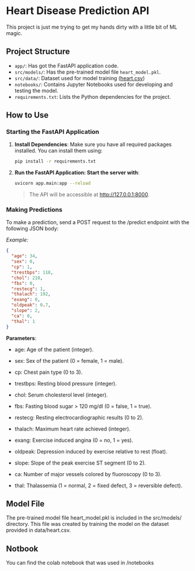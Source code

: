 # Heart Disease Prediction API

This project is just me trying to get my hands dirty with a little bit of ML magic.

## Project Structure

- `app/`: Has got the FastAPI application code.
- `src/models/`: Has the pre-trained model file `heart_model.pkl`.
- `src/data/`: Dataset used for model training ([heart.csv](https://www.kaggle.com/datasets/johnsmith88/heart-disease-dataset/data))
- `notebooks/`: Contains Jupyter Notebooks used for developing and testing the model.
- `requirements.txt`: Lists the Python dependencies for the project.

## How to Use

### Starting the FastAPI Application

1. **Install Dependencies**: Make sure you have all required packages installed. You can install them using:
   ```bash
   pip install -r requirements.txt

2. **Run the FastAPI Application: Start the server with**:
    ```bash
    uvicorn app.main:app --reload
    ```
    > The API will be accessible at http://127.0.0.1:8000.


### Making Predictions

To make a prediction, send a POST request to the /predict endpoint with the following JSON body:

_Example:_

```json
{
  "age": 34,
  "sex": 0,
  "cp": 1,
  "trestbps": 118,
  "chol": 210,
  "fbs": 0,
  "restecg": 1,
  "thalach": 192,
  "exang": 0,
  "oldpeak": 0.7,
  "slope": 2,
  "ca": 0,
  "thal": 1
}
```

**Parameters**:

- age: Age of the patient (integer).

- sex: Sex of the patient (0 = female, 1 = male).

- cp: Chest pain type (0 to 3).

- trestbps: Resting blood pressure (integer).

- chol: Serum cholesterol level (integer).

- fbs: Fasting blood sugar > 120 mg/dl (0 = false, 1 = true).

- restecg: Resting electrocardiographic results (0 to 2).

- thalach: Maximum heart rate achieved (integer).

- exang: Exercise induced angina (0 = no, 1 = yes).

- oldpeak: Depression induced by exercise relative to rest (float).

- slope: Slope of the peak exercise ST segment (0 to 2).

- ca: Number of major vessels colored by fluoroscopy (0 to 3).

- thal: Thalassemia (1 = normal, 2 = fixed defect, 3 = reversible defect).


## Model File

The pre-trained model file heart_model.pkl is included in the src/models/ directory. This file was created by training the model on the dataset provided in data/heart.csv.

## Notbook

You can find the colab notebook that was used in /notebooks
